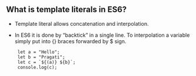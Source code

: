 What is template literals in ES6?
------------------------------------
* Template literal allows concatenation and interpolation.
* In ES6 it is done by “backtick” in a single line. To interpolation a variable simply put into {} braces forwarded by $ sign.

       let a = "Hello";
       let b = "Pragati";
       let c = `${(a)} ${b}`;
       console.log(c);
